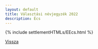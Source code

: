 ```yaml
---
layout: default
title: Választási névjegyzék 2022
description: Écs
---
```


{% include settlementHTMLs/EEcs.html %}

[Vissza](./)